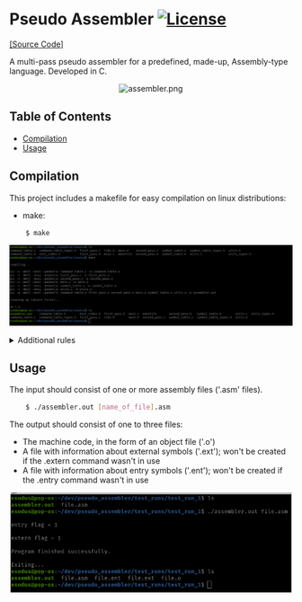 # Pseudo Assembler [![License][license-badge]][license]

[license-badge]: https://img.shields.io/github/license/ajeetdsouza/zoxide?color=lightgray&style=flat-square
[license]: ./LICENSE

[[Source Code]][src]

[src]:          ./source

A multi-pass pseudo assembler for a predefined, made-up, Assembly-type language.
Developed in C.

<p align="center">
<img src="./images/assembler.png" alt="assembler.png" width="499" height="133">
</p>

## Table of Contents
- [Compilation](#Compilation)
- [Usage](#Usage)

## Compilation

This project includes a makefile for easy compilation on linux distributions:

* make:

```sh
    $ make
```

<p align="center">
  <img src="./images/make.png" alt="make.png" width="750">
</p>

<details><summary>Additional rules</summary>

</br>

* compile:

```sh
    $ make compile
```

<p align="center">
  <img src="./images/compile.png" alt="compile.png" width="600">
</p>

* clean:

```sh
    $ make clean
```

<p align="center">
  <img src="./images/clean.png" alt="clean.png" width="750">
</p>

* rm:

```sh
    $ make rm
```

<p align="center">
  <img src="./images/rm.png" alt="rm.png" width="750">
</p>

* full_clean:

```sh
    $ make full_clean
```

<p align="center">
  <img src="./images/full_clean.png" alt="full_clean.png" width="750">
</p>

</details>

## Usage

The input should consist of one or more assembly files ('.asm' files).

```sh
    $ ./assembler.out [name_of_file].asm
```

The output should consist of one to three files:</br>
- The machine code, in the form of an object file ('.o')</br>
- A file with information about external symbols ('.ext'); won't be created if the .extern command wasn't in use</br>
- A file with information about entry symbols ('.ent'); won't be created if the .entry command wasn't in use</br>

<p align="center">
  <img src="./images/example_run.png" alt="example_run.png" width="500">
</p>
